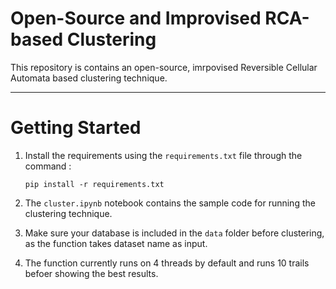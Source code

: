 # Open-Source and Improvised RCA-based Clustering

This repository is contains an open-source, imrpovised Reversible Cellular Automata based clustering technique. 

---

# Getting Started

1. Install the requirements using the ```requirements.txt``` file through the command : 

    ```pip install -r requirements.txt```

2. The ```cluster.ipynb``` notebook contains the sample code for running the clustering technique. 

3. Make sure your database is included in the ```data``` folder before clustering, as the function takes dataset name as input. 

4. The function currently runs on 4 threads by default and runs 10 trails befoer showing the best results. 


